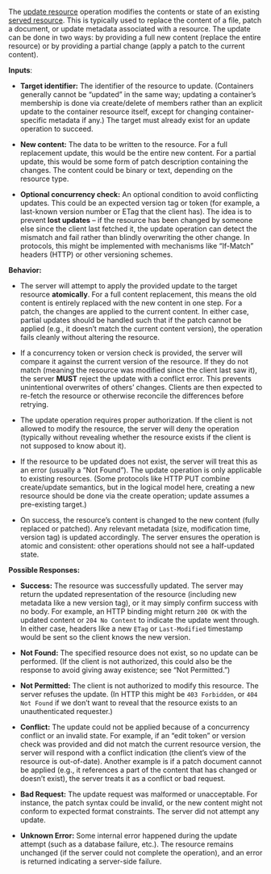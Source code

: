 The [update resource](https://w3c.github.io/lws-protocol/spec/#dfn-update-resource) operation modifies the contents or state of an existing [served resource](https://w3c.github.io/lws-protocol/spec/#dfn-served-resource).  This is typically used to replace the content of a file, patch a document, or update metadata associated with a resource. The update can be done in two ways: by providing a full new content (replace the entire resource) or by providing a partial change (apply a patch to the current content).

**Inputs**:

* **Target identifier:** The identifier of the resource to update. (Containers generally cannot be “updated” in the same way; updating a container’s membership is done via create/delete of members rather than an explicit update to the container resource itself, except for changing container-specific metadata if any.) The target must already exist for an update operation to succeed.

* **New content:** The data to be written to the resource. For a full replacement update, this would be the entire new content. For a partial update, this would be some form of patch description containing the changes. The content could be binary or text, depending on the resource type.

* **Optional concurrency check:** An optional condition to avoid conflicting updates. This could be an expected version tag or token (for example, a last-known version number or ETag that the client has). The idea is to prevent **lost updates** – if the resource has been changed by someone else since the client last fetched it, the update operation can detect the mismatch and fail rather than blindly overwriting the other change. In protocols, this might be implemented with mechanisms like “If-Match” headers (HTTP) or other versioning schemes.

**Behavior:**

* The server will attempt to apply the provided update to the target resource **atomically**. For a full content replacement, this means the old content is entirely replaced with the new content in one step. For a patch, the changes are applied to the current content. In either case, partial updates should be handled such that if the patch cannot be applied (e.g., it doesn’t match the current content version), the operation fails cleanly without altering the resource.

* If a concurrency token or version check is provided, the server will compare it against the current version of the resource. If they do not match (meaning the resource was modified since the client last saw it), the server **MUST** reject the update with a conflict error. This prevents unintentional overwrites of others’ changes. Clients are then expected to re-fetch the resource or otherwise reconcile the differences before retrying.

* The update operation requires proper authorization. If the client is not allowed to modify the resource, the server will deny the operation (typically without revealing whether the resource exists if the client is not supposed to know about it).

* If the resource to be updated does not exist, the server will treat this as an error (usually a “Not Found”). The update operation is only applicable to existing resources. (Some protocols like HTTP PUT combine create/update semantics, but in the logical model here, creating a new resource should be done via the create operation; update assumes a pre-existing target.)

* On success, the resource’s content is changed to the new content (fully replaced or patched). Any relevant metadata (size, modification time, version tag) is updated accordingly. The server ensures the operation is atomic and consistent: other operations should not see a half-updated state.

**Possible Responses:**

* **Success:** The resource was successfully updated. The server may return the updated representation of the resource (including new metadata like a new version tag), or it may simply confirm success with no body. For example, an HTTP binding might return `200 OK` with the updated content or `204 No Content` to indicate the update went through. In either case, headers like a new `ETag` or `Last-Modified` timestamp would be sent so the client knows the new version.

* **Not Found:** The specified resource does not exist, so no update can be performed. (If the client is not authorized, this could also be the response to avoid giving away existence; see “Not Permitted.”)

* **Not Permitted:** The client is not authorized to modify this resource. The server refuses the update. (In HTTP this might be `403 Forbidden`, or `404 Not Found` if we don’t want to reveal that the resource exists to an unauthenticated requester.)

* **Conflict:** The update could not be applied because of a concurrency conflict or an invalid state. For example, if an “edit token” or version check was provided and did not match the current resource version, the server will respond with a conflict indication (the client’s view of the resource is out-of-date). Another example is if a patch document cannot be applied (e.g., it references a part of the content that has changed or doesn’t exist), the server treats it as a conflict or bad request.

* **Bad Request:** The update request was malformed or unacceptable. For instance, the patch syntax could be invalid, or the new content might not conform to expected format constraints. The server did not attempt any update.

* **Unknown Error:** Some internal error happened during the update attempt (such as a database failure, etc.). The resource remains unchanged (if the server could not complete the operation), and an error is returned indicating a server-side failure.